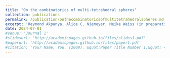 ```yaml
---
title: "On the combinatorics of multi-tetrahedral spheres"
collection: publications
permalink: /publication/onthecombinatoricsofmultitetrahedralspheres.md  
excerpt: 'Reymond Akpanya, Alice C. Niemeyer, Meike Weiss (in preparation)'                                                       
date: 2024-07-01
#venue: 'Journal 1'
#slidesurl: 'http://academicpages.github.io/files/slides1.pdf'
#paperurl: 'http://academicpages.github.io/files/paper1.pdf'
#citation: 'Your Name, You. (2009). &quot;Paper Title Number 1.&quot; <i>Journal 1</i>. 1(1).'
---
```

